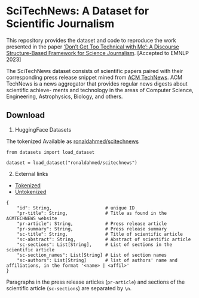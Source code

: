 # SciTechNews: A Dataset for Scientific Journalism

This repository provides the dataset and code to reproduce the work presented in the paper [‘Don’t Get Too Technical with Me’: A Discourse Structure-Based Framework for Science Journalism](link). [Accepted to EMNLP 2023]

The SciTechNews dataset consists of scientific papers paired with their corresponding
press release snippet mined from [ACM TechNews](https://technews.acm.org/).
ACM TechNews is a news aggregator that provides regular news digests about scientific achieve-
ments and technology in the areas of Computer Science, Engineering, Astrophysics, Biology, and
others.



## Download

1. HuggingFace Datasets

The tokenized
Available as [ronaldahmed/scitechnews](https://huggingface.co/datasets/ronaldahmed/scitechnews)

```
from datasets import load_dataset

dataset = load_dataset("ronaldahmed/scitechnews")

```


2. External links
- [Tokenized](https://drive.google.com/file/d/1Ve43Ur3NYqND1iAIb9L_KDMCVaW7v3OF/view?usp=sharing)
- [Untokenized](https://drive.google.com/file/d/1XK-KF5raBYzXnQMYfvTXEX3cqmi_IOkT/view?usp=sharing)

```
{
	"id": String,          			 # unique ID
	"pr-title": String,    		 	 # Title as found in the ACMTECHNEWS website
	"pr-article": String,  			 # Press release article
	"pr-summary": String,  		 	 # Press release summary
	"sc-title": String,    		 	 # Title of scientific article
	"sc-abstract": String, 		 	 # Abstract of scientific article
	"sc-sections": List[String], 	 # List of sections in the scientific article
	"sc-section_names": List[String] # List of section names
	"sc-authors": List[String] 		 # list of authors' name and affiliations, in the format '<name> | <affil>'
}
```

Paragraphs in the press release articles (`pr-article`) and sections of the scientific article (`sc-sections`)
are separated by `\n`.<br>

